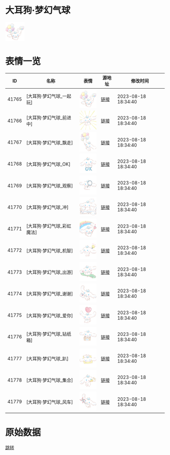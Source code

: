 # 大耳狗·梦幻气球

<img src="./cover.png" height="60" alt="cover" />

# 表情一览

|ID|名称|表情|源地址|修改时间|
|----|----|----|----|----|
|41765|[大耳狗·梦幻气球_一起玩]|<img src="./pic/041765_%5B大耳狗·梦幻气球_一起玩%5D.png" height="60" alt="一起玩"/>|[链接](https://i0.hdslb.com/bfs/garb/c110352bca569d7d60ff9515f4bd525b8ff31d72.png)|2023-08-18 18:34:40|
|41766|[大耳狗·梦幻气球_前进中]|<img src="./pic/041766_%5B大耳狗·梦幻气球_前进中%5D.png" height="60" alt="前进中"/>|[链接](https://i0.hdslb.com/bfs/garb/337d334bd06055cd7102f59263fa7171d40486a8.png)|2023-08-18 18:34:40|
|41767|[大耳狗·梦幻气球_飘走]|<img src="./pic/041767_%5B大耳狗·梦幻气球_飘走%5D.png" height="60" alt="飘走"/>|[链接](https://i0.hdslb.com/bfs/garb/98513cfd232fd4c24c73149d1350182d02d22784.png)|2023-08-18 18:34:40|
|41768|[大耳狗·梦幻气球_OK]|<img src="./pic/041768_%5B大耳狗·梦幻气球_OK%5D.png" height="60" alt="OK"/>|[链接](https://i0.hdslb.com/bfs/garb/1b0fd8a5084b925fd84a9948699f074a2aa0c5fd.png)|2023-08-18 18:34:40|
|41769|[大耳狗·梦幻气球_观察]|<img src="./pic/041769_%5B大耳狗·梦幻气球_观察%5D.png" height="60" alt="观察"/>|[链接](https://i0.hdslb.com/bfs/garb/2c772624df62916db7559ed6823816c6dee29c6f.png)|2023-08-18 18:34:40|
|41770|[大耳狗·梦幻气球_冲]|<img src="./pic/041770_%5B大耳狗·梦幻气球_冲%5D.png" height="60" alt="冲"/>|[链接](https://i0.hdslb.com/bfs/garb/4953269126a8fd6d21cecc5b0776e6e4d0b41f4b.png)|2023-08-18 18:34:40|
|41771|[大耳狗·梦幻气球_彩虹魔法]|<img src="./pic/041771_%5B大耳狗·梦幻气球_彩虹魔法%5D.png" height="60" alt="彩虹魔法"/>|[链接](https://i0.hdslb.com/bfs/garb/91f83bbb87180813aecbfb7f52c4ce1560992031.png)|2023-08-18 18:34:40|
|41772|[大耳狗·梦幻气球_机智]|<img src="./pic/041772_%5B大耳狗·梦幻气球_机智%5D.png" height="60" alt="机智"/>|[链接](https://i0.hdslb.com/bfs/garb/77279640cab8f0a2b43efcecbf53dc5439a90691.png)|2023-08-18 18:34:40|
|41773|[大耳狗·梦幻气球_出游]|<img src="./pic/041773_%5B大耳狗·梦幻气球_出游%5D.png" height="60" alt="出游"/>|[链接](https://i0.hdslb.com/bfs/garb/21f16178f6e856e1c7f3ec337c55542f533a47a7.png)|2023-08-18 18:34:40|
|41774|[大耳狗·梦幻气球_谢谢]|<img src="./pic/041774_%5B大耳狗·梦幻气球_谢谢%5D.png" height="60" alt="谢谢"/>|[链接](https://i0.hdslb.com/bfs/garb/7202e1102f949c04754ac292b3a29ab88ab1fba4.png)|2023-08-18 18:34:40|
|41775|[大耳狗·梦幻气球_爱你]|<img src="./pic/041775_%5B大耳狗·梦幻气球_爱你%5D.png" height="60" alt="爱你"/>|[链接](https://i0.hdslb.com/bfs/garb/4ff40a4ff1de4e2630a7ec99a4ccc29ef755c28d.png)|2023-08-18 18:34:40|
|41776|[大耳狗·梦幻气球_钻纸箱]|<img src="./pic/041776_%5B大耳狗·梦幻气球_钻纸箱%5D.png" height="60" alt="钻纸箱"/>|[链接](https://i0.hdslb.com/bfs/garb/ac0fd6f381f15dfaf98d1a31d37e7939d21e4949.png)|2023-08-18 18:34:40|
|41777|[大耳狗·梦幻气球_趴]|<img src="./pic/041777_%5B大耳狗·梦幻气球_趴%5D.png" height="60" alt="趴"/>|[链接](https://i0.hdslb.com/bfs/garb/c8852c7b65d7ebde57096a490c07dc529aaf9065.png)|2023-08-18 18:34:40|
|41778|[大耳狗·梦幻气球_集合]|<img src="./pic/041778_%5B大耳狗·梦幻气球_集合%5D.png" height="60" alt="集合"/>|[链接](https://i0.hdslb.com/bfs/garb/951ed3262cf9e64063b01fd6177b96b800cd5799.png)|2023-08-18 18:34:40|
|41779|[大耳狗·梦幻气球_风车]|<img src="./pic/041779_%5B大耳狗·梦幻气球_风车%5D.png" height="60" alt="风车"/>|[链接](https://i0.hdslb.com/bfs/garb/f0d45ca1cc542107ce4a87d078a77fd98cbd2d47.png)|2023-08-18 18:34:40|

# 原始数据

[跳转](./raw.json)

